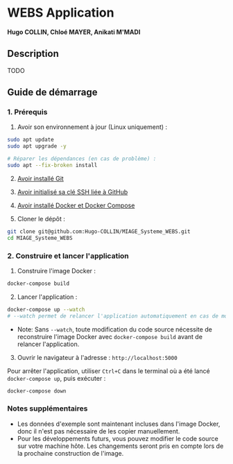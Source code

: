 # WEBS Application
**Hugo COLLIN, Chloé MAYER, Anikati M'MADI**

## Description
TODO

## Guide de démarrage
### 1. Prérequis
1. Avoir son environnement à jour (Linux uniquement) :
```sh
sudo apt update
sudo apt upgrade -y

# Réparer les dépendances (en cas de problème) :
sudo apt --fix-broken install
```

2. [Avoir installé Git](https://git-scm.com/downloads)

3. [Avoir initialisé sa clé SSH liée à GitHub](https://gist.github.com/Hugo-COLLIN/456fd191689c11a59e76a66d3ad887d8)

4. [Avoir installé Docker et Docker Compose](https://docs.docker.com/get-started/get-docker)

5. Cloner le dépôt :
```sh
git clone git@github.com:Hugo-COLLIN/MIAGE_Systeme_WEBS.git
cd MIAGE_Systeme_WEBS
```

### 2. Construire et lancer l'application

1. Construire l'image Docker :
```sh
docker-compose build
```

2. Lancer l'application :
```sh
docker-compose up --watch
# --watch permet de relancer l'application automatiquement en cas de modification du code source
```
  - Note: Sans `--watch`, toute modification du code source nécessite de reconstruire l'image Docker avec `docker-compose build` avant de relancer l'application.


3. Ouvrir le navigateur à l'adresse : `http://localhost:5000`

Pour arrêter l'application, utiliser `Ctrl+C` dans le terminal où a été lancé `docker-compose up`, puis exécuter :
```sh
docker-compose down
```

### Notes supplémentaires
- Les données d'exemple sont maintenant incluses dans l'image Docker, donc il n'est pas nécessaire de les copier manuellement.
- Pour les développements futurs, vous pouvez modifier le code source sur votre machine hôte. Les changements seront pris en compte lors de la prochaine construction de l'image.
